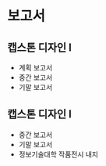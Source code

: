 # 보고서
## 캡스톤 디자인 I 
 - 계획 보고서
 - 중간 보고서
 - 기말 보고서

## 캡스톤 디자인 I
 - 중간 보고서
 - 기말 보고서
 - 정보기술대학 작품전시 내지
